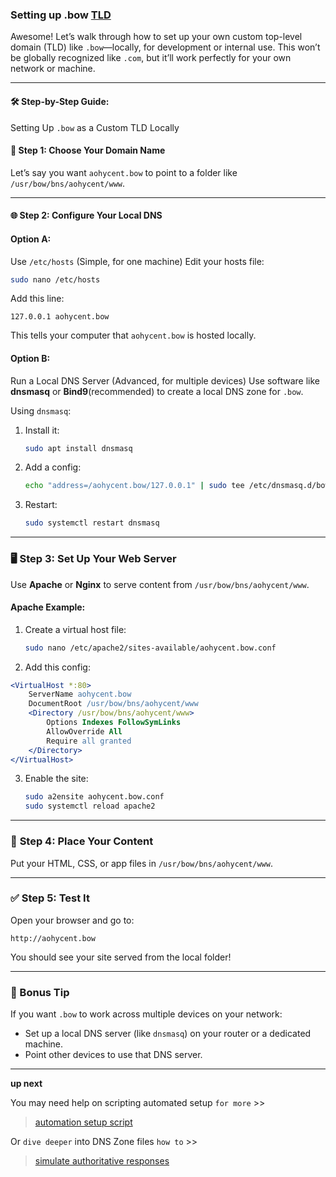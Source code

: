 ### Setting up .bow [TLD](TLD.md)

Awesome! Let’s walk through how to set up your own custom top-level domain (TLD) like `.bow`—locally, for development or internal use. This won’t be globally recognized like `.com`, but it’ll work perfectly for your own network or machine.

---

#### 🛠️ Step-by-Step Guide: 
Setting Up `.bow` as a Custom TLD Locally

#### 🔧 **Step 1: Choose Your Domain Name**
Let’s say you want `aohycent.bow` to point to a folder like `/usr/bow/bns/aohycent/www`.

---

#### 🌐 **Step 2: Configure Your Local DNS**

#### Option A: 
Use `/etc/hosts` (Simple, for one machine)
Edit your hosts file:

```bash
sudo nano /etc/hosts
```

Add this line:

```
127.0.0.1 aohycent.bow
```

This tells your computer that `aohycent.bow` is hosted locally.

#### Option B: 
Run a Local DNS Server (Advanced, for multiple devices)
Use software like **dnsmasq** or **Bind9**(recommended) to create a local DNS zone for `.bow`.

Using `dnsmasq`:

1. Install it:
   ```bash
   sudo apt install dnsmasq
   ```

2. Add a config:
   ```bash
   echo "address=/aohycent.bow/127.0.0.1" | sudo tee /etc/dnsmasq.d/bow.conf
   ```

3. Restart:
   ```bash
   sudo systemctl restart dnsmasq
   ```

---

### 🖥️ **Step 3: Set Up Your Web Server**

Use **Apache** or **Nginx** to serve content from `/usr/bow/bns/aohycent/www`.

#### Apache Example:

1. Create a virtual host file:
   ```bash
   sudo nano /etc/apache2/sites-available/aohycent.bow.conf
   ```

2. Add this config:

```apache
<VirtualHost *:80>
    ServerName aohycent.bow
    DocumentRoot /usr/bow/bns/aohycent/www
    <Directory /usr/bow/bns/aohycent/www>
        Options Indexes FollowSymLinks
        AllowOverride All
        Require all granted
    </Directory>
</VirtualHost>
```

3. Enable the site:
   ```bash
   sudo a2ensite aohycent.bow.conf
   sudo systemctl reload apache2
   ```

---

### 📁 **Step 4: Place Your Content**

Put your HTML, CSS, or app files in `/usr/bow/bns/aohycent/www`.

---

### ✅ **Step 5: Test It**

Open your browser and go to:

```
http://aohycent.bow
```

You should see your site served from the local folder!

---

### 🧠 Bonus Tip

If you want `.bow` to work across multiple devices on your network:
- Set up a local DNS server (like `dnsmasq`) on your router or a dedicated machine.
- Point other devices to use that DNS server.

---

**up next**

You may need help on scripting automated setup 
`for more` >>
> [automation setup script](DNS_zone-files.md)

Or `dive deeper` into DNS Zone files 
`how to` >>
>  [simulate authoritative responses](DNS_zone-files.md#-simulating-authoritative-dns-locally)
